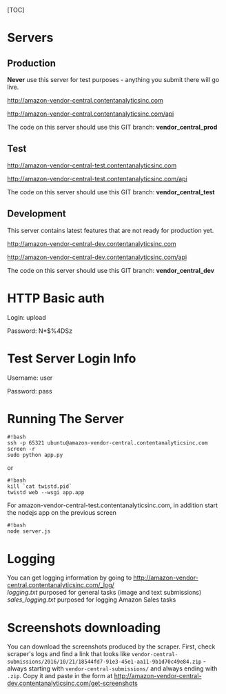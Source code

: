 [TOC]

# Servers

## Production

**Never** use this server for test purposes - anything you submit there will go live.

http://amazon-vendor-central.contentanalyticsinc.com

http://amazon-vendor-central.contentanalyticsinc.com/api

The code on this server should use this GIT branch: **vendor_central_prod**

## Test

http://amazon-vendor-central-test.contentanalyticsinc.com

http://amazon-vendor-central-test.contentanalyticsinc.com/api

The code on this server should use this GIT branch: **vendor_central_test**

## Development

This server contains latest features that are not ready for production yet.

http://amazon-vendor-central-dev.contentanalyticsinc.com

http://amazon-vendor-central-dev.contentanalyticsinc.com/api

The code on this server should use this GIT branch: **vendor_central_dev**

# HTTP Basic auth

Login: upload

Password: N*$%4DSz

# Test Server Login Info

Username: user

Password: pass

# Running The Server
```
#!bash
ssh -p 65321 ubuntu@amazon-vendor-central.contentanalyticsinc.com
screen -r
sudo python app.py
```
or
```
#!bash
kill `cat twistd.pid`
twistd web --wsgi app.app
```

For amazon-vendor-central-test.contentanalyticsinc.com, in addition start the nodejs app on the previous screen
```
#!bash
node server.js
``` 

# Logging

You can get logging information by going to http://amazon-vendor-central.contentanalyticsinc.com/_log/  
*logging.txt* purposed for general tasks (image and text submissions)  
*sales_logging.txt* purposed for logging Amazon Sales tasks 

# Screenshots downloading

You can download the screenshots produced by the scraper. First, check scraper's logs and find a link that looks like `vendor-central-submissions/2016/10/21/18544fd7-91e3-45e1-aa11-9b1d70c49e84.zip` - always starting with `vendor-central-submissions/` and always ending with `.zip`. Copy it and paste in the form at http://amazon-vendor-central-dev.contentanalyticsinc.com/get-screenshots